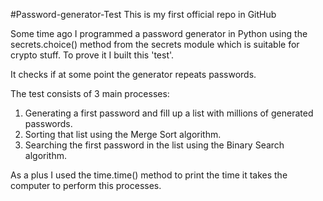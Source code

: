 #Password-generator-Test
This is my first official repo in GitHub

Some time ago I programmed a password generator in Python using the secrets.choice() method from the secrets module which
is suitable for crypto stuff. To prove it I built this 'test'.

It checks if at some point the generator repeats passwords.

The test consists of 3 main processes:

1) Generating a first password and fill up a list with millions of generated passwords.
2) Sorting that list using the Merge Sort algorithm.
3) Searching the first password in the list using the Binary Search algorithm.

As a plus I used the time.time() method to print the time it takes the computer to  perform this processes.



